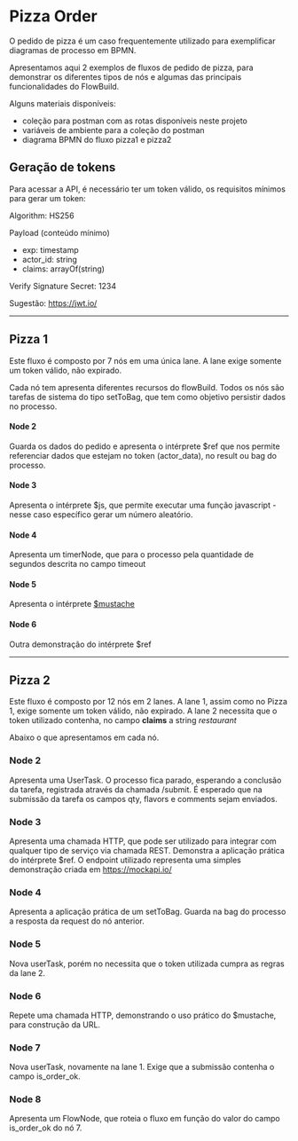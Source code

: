 # Pizza Order

O pedido de pizza é um caso frequentemente utilizado para exemplificar diagramas de processo em BPMN.

Apresentamos aqui 2 exemplos de fluxos de pedido de pizza, para demonstrar os diferentes tipos de nós e algumas das principais funcionalidades do FlowBuild.

Alguns materiais disponíveis:
- coleção para postman com as rotas disponíveis neste projeto
- variáveis de ambiente para a coleção do postman
- diagrama BPMN do fluxo pizza1 e pizza2

## Geração de tokens

Para acessar a API, é necessário ter um token válido, os requisitos mínimos para gerar um token:

Algorithm: HS256

Payload (conteúdo mínimo)
- exp: timestamp
- actor_id: string
- claims: arrayOf(string)

Verify Signature Secret: 1234

Sugestão: https://jwt.io/

---

## Pizza 1

Este fluxo é composto por 7 nós em uma única lane.
A lane exige somente um token válido, não expirado.

Cada nó tem apresenta diferentes recursos do flowBuild.
Todos os nós são tarefas de sistema do tipo setToBag, que tem como objetivo persistir dados no processo.

#### Node 2
Guarda os dados do pedido e apresenta o intérprete $ref que nos permite referenciar dados que estejam no token (actor_data), no result ou bag do processo.

#### Node 3
Apresenta o intérprete $js, que permite executar uma função javascript - nesse caso específico gerar um número aleatório.

#### Node 4
Apresenta um timerNode, que para o processo pela quantidade de segundos descrita no campo timeout

#### Node 5
Apresenta o intérprete [$mustache](http://mustache.github.io/)

#### Node 6
Outra demonstração do intérprete $ref

---

## Pizza 2

Este fluxo é composto por 12 nós em 2 lanes.
A lane 1, assim como no Pizza 1, exige somente um token válido, não expirado.
A lane 2 necessita que o token utilizado contenha, no campo **claims** a string *restaurant*

Abaixo o que apresentamos em cada nó.

### Node 2
Apresenta uma UserTask. O processo fica parado, esperando a conclusão da tarefa, registrada através da chamada /submit.
É esperado que na submissão da tarefa os campos qty, flavors e comments sejam enviados.

### Node 3
Apresenta uma chamada HTTP, que pode ser utilizado para integrar com qualquer tipo de serviço via chamada REST.
Demonstra a aplicação prática do intérprete $ref.
O endpoint utilizado representa uma simples demonstração criada em https://mockapi.io/

### Node 4
Apresenta a aplicação prática de um setToBag. Guarda na bag do processo a resposta da request do nó anterior.

### Node 5
Nova userTask, porém no necessita que o token utilizada cumpra as regras da lane 2.

### Node 6
Repete uma chamada HTTP, demonstrando o uso prático do $mustache, para construção da URL.

### Node 7
Nova userTask, novamente na lane 1.
Exige que a submissão contenha o campo is_order_ok.

### Node 8
Apresenta um FlowNode, que roteia o fluxo em função do valor do campo is_order_ok do nó 7.

